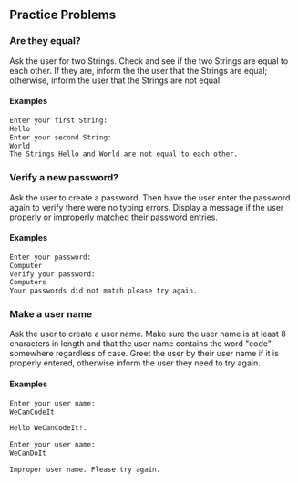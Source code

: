 ## Practice Problems

### Are they equal?

Ask the user for two Strings. Check and see if the two Strings are equal to each other. If they are, inform the the user that the Strings are equal; otherwise, inform the user that the Strings are not equal

#### Examples

```bash
Enter your first String:
Hello
Enter your second String:
World
The Strings Hello and World are not equal to each other.
```

### Verify a new password?

Ask the user to create a password. Then have the user enter the password again to verify there were no typing errors. Display a message if the user properly or improperly matched their password entries.

#### Examples

```bash
Enter your password:
Computer
Verify your password:
Computers
Your passwords did not match please try again.
```


### Make a user name

Ask the user to create a user name. Make sure the user name is at least 8 characters in length and that the user name contains the word "code" somewhere regardless of case. Greet the user by their user name if it is properly entered, otherwise inform the user they need to try again.

#### Examples

```bash
Enter your user name:
WeCanCodeIt

Hello WeCanCodeIt!.
```

```bash
Enter your user name:
WeCanDoIt

Improper user name. Please try again.
```

